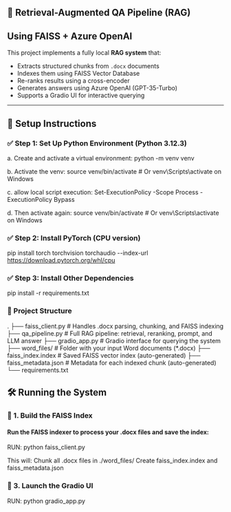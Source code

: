 ## 🧠 Retrieval-Augmented QA Pipeline (RAG) 
## Using FAISS + Azure OpenAI

This project implements a fully local **RAG system** that:
- Extracts structured chunks from `.docx` documents
- Indexes them using FAISS Vector Database
- Re-ranks results using a cross-encoder
- Generates answers using Azure OpenAI (GPT-35-Turbo)
- Supports a Gradio UI for interactive querying

---

## 🚀 Setup Instructions

### ✅ Step 1: Set Up Python Environment (Python 3.12.3)

a. Create and activate a virtual environment:
python -m venv venv

b. Activate the venv:
source venv/bin/activate  # Or venv\\Scripts\\activate on Windows

c. allow local script execution:
Set-ExecutionPolicy -Scope Process -ExecutionPolicy Bypass

d. Then activate again:
source venv/bin/activate  # Or venv\\Scripts\\activate on Windows

### ✅ Step 2: Install PyTorch (CPU version)
pip install torch torchvision torchaudio --index-url https://download.pytorch.org/whl/cpu

### ✅ Step 3: Install Other Dependencies
pip install -r requirements.txt

### 🧩 Project Structure
.
├── faiss_client.py        # Handles .docx parsing, chunking, and FAISS indexing
├── qa_pipeline.py         # Full RAG pipeline: retrieval, reranking, prompt, and LLM answer
├── gradio_app.py          # Gradio interface for querying the system
├── word_files/            # Folder with your input Word documents (*.docx)
├── faiss_index.index      # Saved FAISS vector index (auto-generated)
├── faiss_metadata.json    # Metadata for each indexed chunk (auto-generated)
└── requirements.txt



## 🛠️ Running the System

### 🔹 1. Build the FAISS Index
#### Run the FAISS indexer to process your .docx files and save the index:
RUN: python faiss_client.py

This will:
Chunk all .docx files in ./word_files/
Create faiss_index.index and faiss_metadata.json

### 🔹 3. Launch the Gradio UI
RUN: python gradio_app.py
